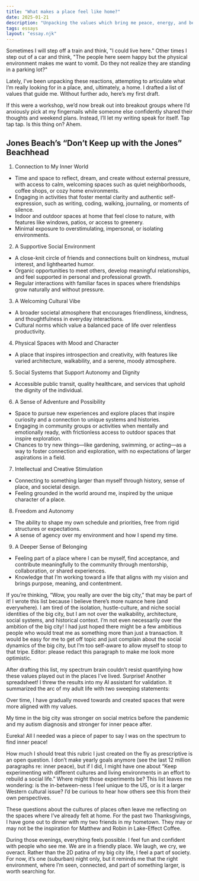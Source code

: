 ```yaml
---
title: "What makes a place feel like home?"
date: 2025-01-21
description: "Unpacking the values which bring me peace, energy, and belonging."
tags: essays
layout: "essay.njk"
---
```


Sometimes I will step off a train and think, "I could live here." Other times I step out of a car and think, "The people here seem happy but the physical environment makes me want to vomit. Do they not realize they are standing in a parking lot?"

Lately, I’ve been unpacking these reactions, attempting to articulate what I’m really looking for in a place, and, ultimately, a home. I drafted a list of values that guide me. Without further ado, here’s my first draft.

If this were a workshop, we’d now break out into breakout groups where I’d anxiously pick at my fingernails while someone else confidently shared their thoughts and weekend plans. Instead, I’ll let my writing speak for itself. Tap tap tap. Is this thing on? Ahem.

## Jones Beach’s “Don’t Keep up with the Jones” Beachhead

1. Connection to My Inner World
- Time and space to reflect, dream, and create without external pressure, with access to calm, welcoming spaces such as quiet neighborhoods, coffee shops, or cozy home environments.
- Engaging in activities that foster mental clarity and authentic self-expression, such as writing, coding, walking, journaling, or moments of silence.
- Indoor and outdoor spaces at home that feel close to nature, with features like windows, patios, or access to greenery.
- Minimal exposure to overstimulating, impersonal, or isolating environments.
2. A Supportive Social Environment
- A close-knit circle of friends and connections built on kindness, mutual interest, and lighthearted humor.
- Organic opportunities to meet others, develop meaningful relationships, and feel supported in personal and professional growth.
- Regular interactions with familiar faces in spaces where friendships grow naturally and without pressure.
3. A Welcoming Cultural Vibe
- A broader societal atmosphere that encourages friendliness, kindness, and thoughtfulness in everyday interactions.
- Cultural norms which value a balanced pace of life over relentless productivity.
4. Physical Spaces with Mood and Character
- A place that inspires introspection and creativity, with features like varied architecture, walkability, and a serene, moody atmosphere.
5. Social Systems that Support Autonomy and Dignity
- Accessible public transit, quality healthcare, and services that uphold the dignity of the individual.
6. A Sense of Adventure and Possibility
- Space to pursue new experiences and explore places that inspire curiosity and a connection to unique systems and histories.
- Engaging in community groups or activities when mentally and emotionally ready, with frictionless access to outdoor spaces that inspire exploration.
- Chances to try new things—like gardening, swimming, or acting—as a way to foster connection and exploration, with no expectations of larger aspirations in a field.
7. Intellectual and Creative Stimulation
- Connecting to something larger than myself through history, sense of place, and societal design.
- Feeling grounded in the world around me, inspired by the unique character of a place.
8. Freedom and Autonomy
- The ability to shape my own schedule and priorities, free from rigid structures or expectations.
- A sense of agency over my environment and how I spend my time.
9. A Deeper Sense of Belonging
- Feeling part of a place where I can be myself, find acceptance, and contribute meaningfully to the community through mentorship, collaboration, or shared experiences.
- Knowledge that I’m working toward a life that aligns with my vision and brings purpose, meaning, and contentment.

If you’re thinking, “Wow, you really are over the big city,” that may be part of it! I wrote this list because I believe there’s more nuance here (and everywhere). I am tired of the isolation, hustle-culture, and niche social identities of the big city, but I am not over the walkability, architecture, social systems, and historical context. I’m not even necessarily over the ambition of the big city! I had just hoped there might be a few ambitious people who would treat me as something more than just a transaction. It would be easy for me to get off topic and just complain about the social dynamics of the big city, but I’m too self-aware to allow myself to stoop to that tripe. Editor: please redact this paragraph to make me look more optimistic.

After drafting this list, my spectrum brain couldn’t resist quantifying how these values played out in the places I’ve lived. Surprise! Another spreadsheet! I threw the results into my AI assistant for validation. It summarized the arc of my adult life with two sweeping statements:

Over time, I have gradually moved towards and created spaces that were more aligned with my values.

My time in the big city was stronger on social metrics before the pandemic and my autism diagnosis and stronger for inner peace after.

Eureka! All I needed was a piece of paper to say I was on the spectrum to find inner peace!

How much I should treat this rubric I just created on the fly as prescriptive is an open question. I don’t make yearly goals anymore (see the last 12 million paragraphs re: inner peace), but if I did, I might have one about “Keep experimenting with different cultures and living environments in an effort to rebuild a social life.” Where might those experiments be? This list leaves me wondering: is the in-between-ness I feel unique to the US, or is it a larger Western cultural issue? I’d be curious to hear how others see this from their own perspectives.

These questions about the cultures of places often leave me reflecting on the spaces where I’ve already felt at home. For the past two Thanksgivings, I have gone out to dinner with my two friends in my hometown. They may or may not be the inspiration for Matthew and Robin in Lake-Effect Coffee.

During those evenings, everything feels possible. I feel fun and confident with people who see me. We are in a friendly place. We laugh, we cry, we overact. Rather than the 2D patina of my big city life, I feel a part of society. For now, it’s one (suburban) night only, but it reminds me that the right environment, where I’m seen, connected, and part of something larger, is worth searching for.
